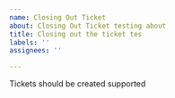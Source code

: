 ```yaml
---
name: Closing Out Ticket
about: Closing Out Ticket testing about
title: Closing out the ticket tes
labels: ''
assignees: ''

---
```


Tickets should be created supported
